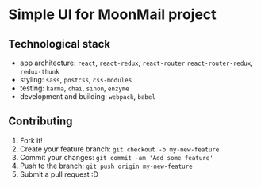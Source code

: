 # Simple UI for MoonMail project

## Technological stack

  - app architecture: `react`, `react-redux`, `react-router` `react-router-redux`, `redux-thunk`
  - styling: `sass`, `postcss`, `css-modules`
  - testing: `karma`, `chai`, `sinon`, `enzyme`
  - development and building: `webpack`, `babel`

## Contributing

1. Fork it!
2. Create your feature branch: `git checkout -b my-new-feature`
3. Commit your changes: `git commit -am 'Add some feature'`
4. Push to the branch: `git push origin my-new-feature`
5. Submit a pull request :D
